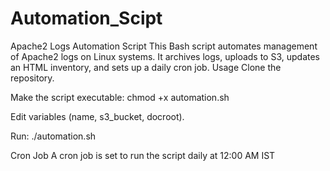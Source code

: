 # Automation_Scipt
Apache2 Logs Automation Script
This Bash script automates management of Apache2 logs on Linux systems. It archives logs, uploads to S3, updates an HTML inventory, and sets up a daily cron job.
Usage
Clone the repository.

Make the script executable: chmod +x automation.sh

Edit variables (name, s3_bucket, docroot).

Run: ./automation.sh

Cron Job
A cron job is set to run the script daily at 12:00 AM IST
